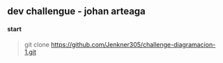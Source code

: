 ## dev challengue - johan arteaga

#### start

> git clone https://github.com/Jenkner305/challenge-diagramacion-1.git